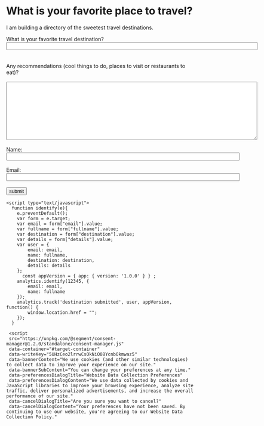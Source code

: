 <!DOCTYPE html> 
<html> 
<head> 
    <title>Home Questionnaire<span id="selection-marker-1" class="redactor-selection-marker"></span></title> 


<script type="text/javascript">
  !function(){var analytics=window.analytics=window.analytics||[];if(!analytics.initialize)if(analytics.invoked)window.console&&console.error&&console.error("Segment snippet included twice.");else{analytics.invoked=!0;analytics.methods=["trackSubmit","trackClick","trackLink","trackForm","pageview","identify","reset","group","track","ready","alias","debug","page","once","off","on"];analytics.factory=function(t){return function(){var e=Array.prototype.slice.call(arguments);e.unshift(t);analytics.push(e);return analytics}};for(var t=0;t<analytics.methods.length;t++){var e=analytics.methods[t];analytics[e]=analytics.factory(e)}analytics.load=function(t,e){var n=document.createElement("script");n.type="text/javascript";n.async=!0;n.src=("https:"===document.location.protocol?"https://":"http://")+"cdn.segment.com/analytics.js/v1/"+t+"/analytics.min.js";var o=document.getElementsByTagName("script")[0];o.parentNode.insertBefore(n,o);analytics._loadOptions=e};analytics.SNIPPET_VERSION="4.1.0";
  analytics.load("5UHzCeo2lrrwCsOkNiO08YcnbOkmwaz5");
  analytics.page();
  }}();
</script>
<!-- 
<script>
  !function(){var analytics=window.analytics=window.analytics||[];if(!analytics.initialize)if(analytics.invoked)window.console&&console.error&&console.error("Segment snippet included twice.");else{analytics.invoked=!0;analytics.methods=["trackSubmit","trackClick","trackLink","trackForm","pageview","identify","reset","group","track","ready","alias","debug","page","once","off","on"];analytics.factory=function(t){return function(){var e=Array.prototype.slice.call(arguments);e.unshift(t);analytics.push(e);return analytics}};for(var t=0;t<analytics.methods.length;t++){var e=analytics.methods[t];analytics[e]=analytics.factory(e)}analytics.load=function(t,e){var n=document.createElement("script");n.type="text/javascript";n.async=!0;n.src="https://cdn.segment.com/analytics.js/v1/"+t+"/analytics.min.js";var a=document.getElementsByTagName("script")[0];a.parentNode.insertBefore(n,a);analytics._loadOptions=e};analytics.SNIPPET_VERSION="4.1.0";
  
  analytics.page();
  }}();
</script>  -->
    
<div id="target-container"></div>

    
</head> 
<body> 
 

<h1>What is your favorite place to travel?</h1> 
<p>I am building a directory of the sweetest travel destinations.</p>  
<form name="travel" onsubmit="identify(event)">
     What is your favorite travel destination?
    <input name="destination" required="" size="81" type="text"/> 
    <br><br><br> 
    Any recommendations (cool things to do, places to visit or restaurants to eat)? 
    <br><br> 
    <textarea cols="81" name="details" required="" rows="10">
    </textarea> 
    <br><br> 
    Name: <input name="fullname" required="" size="75" type="text"/> 
    <br><br> 
    Email: <input name="email" required="" size="75" type="email"/> 
    <br><br>
    <input name="submit" type="submit" value="submit"/>
</form> 
   
    <script type="text/javascript">
      function identify(e){
        e.preventDefault();
        var form = e.target;
        var email = form["email"].value;
        var fullname = form["fullname"].value;
        var destination = form["destination"].value;
        var details = form["details"].value;
        var user = {
            email: email, 
            name: fullname, 
            destination: destination, 
            details: details
        };
          const appVersion = { app: { version: '1.0.0' } } ;
        analytics.identify(12345, {
            email: email, 
            name: fullname
        });
        analytics.track('destination submitted', user, appVersion, function() {
            window.location.href = "";
        });
      }
</script>
    
     <script
     src="https://unpkg.com/@segment/consent-manager@1.2.0/standalone/consent-manager.js"
     data-container="#target-container"
     data-writeKey="5UHzCeo2lrrwCsOkNiO08YcnbOkmwaz5"
     data-bannerContent="We use cookies (and other similar technologies) to collect data to improve your experience on our site."
     data-bannerSubContent="You can change your preferences at any time."
     data-preferencesDialogTitle="Website Data Collection Preferences"
     data-preferencesDialogContent="We use data collected by cookies and JavaScript libraries to improve your browsing experience, analyze site traffic, deliver personalized advertisements, and increase the overall performance of our site."
     data-cancelDialogTitle="Are you sure you want to cancel?"
     data-cancelDialogContent="Your preferences have not been saved. By continuing to use our website, you՚re agreeing to our Website Data Collection Policy."
   ></script>
    
</body> 
</html>

